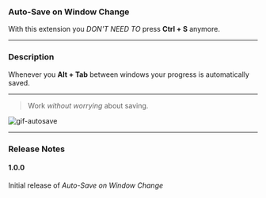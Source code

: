 ### Auto-Save on Window Change


With this extension you *DON'T NEED TO* press **Ctrl + S** anymore.

---

### Description

Whenever you **Alt + Tab** between windows your progress is automatically saved.

---

> Work *without worrying* about saving.

![gif-autosave](https://user-images.githubusercontent.com/32580511/58637255-ca5c6b00-82fa-11e9-89d1-120761537619.gif)

---

### Release Notes

#### 1.0.0

Initial release of *Auto-Save on Window Change*
